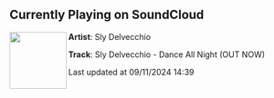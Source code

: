## Currently Playing on SoundCloud

[<img align="left" width="100" src="https://i1.sndcdn.com/artworks-Mwgx8pg2x5hFt2x1-F03npA-t500x500.jpg">](https://soundcloud.com/slydelvecchio/sly-delvecchio-dance-all-night-out-now)

**Artist**: Sly Delvecchio 

**Track**: Sly Delvecchio - Dance All Night (OUT NOW)

Last updated at 09/11/2024 14:39
